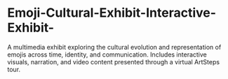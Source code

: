 # Emoji-Cultural-Exhibit-Interactive-Exhibit-
A multimedia exhibit exploring the cultural evolution and representation of emojis across time, identity, and communication. Includes interactive visuals, narration, and video content presented through a virtual ArtSteps tour.
